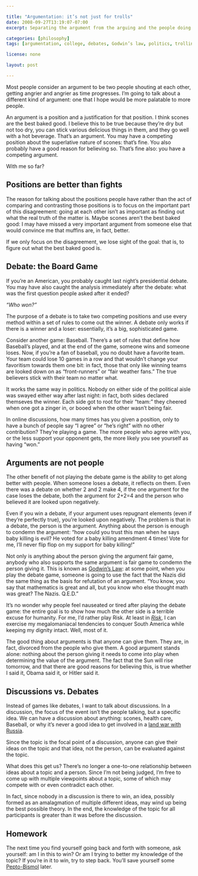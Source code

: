 ```yaml
---

title: "Argumentation: it’s not just for trolls"
date: 2008-09-27T13:19:07-07:00
excerpt: Separating the argument from the arguing and the people doing the arguing lets us talk about topics in a broader depth and get things done.

categories: [philosophy]
tags: [argumentation, college, debates, Godwin’s law, politics, trolling]

license: none

layout: post

---
```


Most people consider an argument to be two people shouting at each other, getting angrier and angrier as time progresses. I’m going to talk about a different kind of argument: one that I hope would be more palatable to more people.

An argument is a position and a justification for that position. I think scones are the best baked good. I believe this to be true because they’re dry but not too dry, you can stick various delicious things in them, and they go well with a hot beverage. That’s an argument. You may have a competing position about the superlative nature of scones: that’s fine. You also probably have a good reason for believing so. That’s fine also: you have a competing argument.

With me so far?

## Positions are better than fights

The reason for talking about the positions people have rather than the act of comparing and contrasting those positions is to focus on the important part of this disagreement: going at each other isn’t as important as finding out what the real truth of the matter is. Maybe scones aren’t the best baked good: I may have missed a very important argument from someone else that would convince me that muffins are, in fact, better.

If we only focus on the disagreement, we lose sight of the goal: that is, to figure out what the best baked good is.

## Debate: the Board Game

If you’re an American, you probably caught last night’s presidential debate. You may have also caught the analysis immediately after the debate: what was the first question people asked after it ended?

*“Who won?”*

The purpose of a debate is to take two competing positions and use every method within a set of rules to come out the winner. A debate only works if there is a winner and a loser: essentially, it’s a big, sophisticated game.

Consider another game: Baseball. There’s a set of rules that define how Baseball’s played, and at the end of the game, someone wins and someone loses. Now, if you’re a fan of baseball, you no doubt have a favorite team. Your team could lose 10 games in a row and that wouldn’t change your favoritism towards them one bit: in fact, those that only like winning teams are looked down on as “front-runners” or “fair weather fans.” The true believers stick with their team no matter what.

It works the same way in politics. Nobody on either side of the political aisle was swayed either way after last night: in fact, both sides declared themseves the winner. Each side got to root for their “team:” they cheered when one got a zinger in, or booed when the other wasn’t being fair.

In online discussions, how many times has you given a position, only to have a bunch of people say “I agree” or “he’s right” with no other contribution? They’re playing a game. The more people who agree with you, or the less support your opponent gets, the more likely you see yourself as having “won.”

## Arguments are not people

The other benefit of not playing the debate game is the ability to get along better with people. When someone loses a debate, it reflects on them. Even there was a debate on whether 2 and 2 make 4, if the one argument for the case loses the debate, both the argument for 2+2=4 and the person who believed it are looked upon negatively.

Even if you win a debate, if your argument uses repugnant elements (even if they’re perfectly true), you’re looked upon negatively. The problem is that in a debate, the person is the argument. Anything about the person is enough to condemn the argument: “how could you trust this man when he says baby killing is evil? He voted for a baby killing amendment 4 times! Vote for me, I’ll never flip flop on my support for baby killing!”

Not only is anything about the person giving the argument fair game, anybody who also supports the same argument is fair game to condemn the person giving it. This is known as [Godwin’s Law][1]: at some point, when you play the debate game, someone is going to use the fact that the Nazis did the same thing as the basis for refutation of an argument. “You know, you say that mathematics is great and all, but you know who else thought math was great? The Nazis. Q.E.D.”

It’s no wonder why people feel nauseated or tired after playing the debate game: the entire goal is to show how much the other side is a terrible excuse for humanity. For me, I’d rather play Risk. At least in [*Risk*][2], I can exercise my megalomaniacal tendencies to conquer South America while keeping my dignity intact. Well, most of it.

The good thing about arguments is that anyone can give them. They are, in fact, divorced from the people who give them. A good argument stands alone: nothing about the person giving it needs to come into play when determining the value of the argument. The fact that the Sun will rise tomorrow, and that there are good reasons for believing this, is true whether I said it, Obama said it, or Hitler said it.

## Discussions vs. Debates

Instead of games like debates, I want to talk about discussions. In a discussion, the focus of the event isn’t the people talking, but a specific idea. We can have a discussion about anything: scones, health care, Baseball, or why it’s never a good idea to get involved in a [land war with Russia][3].

Since the topic is the focal point of a discussion, anyone can give their ideas on the topic and that idea, not the person, can be evaluated against the topic.

What does this get us? There’s no longer a one-to-one relationship between ideas about a topic and a person. Since I’m not being judged, I’m free to come up with multiple viewpoints about a topic, some of which may compete with or even contradict each other.

In fact, since nobody in a discussion is there to win, an idea, possibly formed as an amalagmation of multiple different ideas, may wind up being the best possible theory. In the end, the knowledge of the topic for all participants is greater than it was before the discussion.

## Homework

The next time you find yourself going back and forth with someone, ask yourself: am I in this to win? Or am I trying to better my knowledge of the topic? If you’re in it to win, try to step back. You’ll save yourself some [Pepto-Bismol][4] later.

[1]: http://en.wikipedia.org/wiki/Godwin's_law "Wikipedia article on Godwin’s Law"
[2]: http://en.wikipedia.org/wiki/Risk_(game) "Wikipedia article on the game Risk"
[3]: http://en.wikipedia.org/wiki/French_invasion_of_Russia "Wikipedia article on the French invasion of Russia"
[4]: http://www.pepto-bismol.com/ "Pepto-Bismol website"
